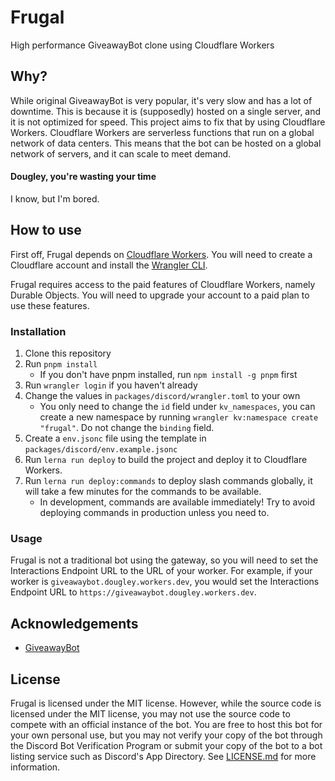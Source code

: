 # Frugal

High performance GiveawayBot clone using Cloudflare Workers

## Why?

While original GiveawayBot is very popular, it's very slow and has a lot of downtime. This is because it is (supposedly) hosted on a single server, and it is not optimized for speed. This project aims to fix that by using Cloudflare Workers. Cloudflare Workers are serverless functions that run on a global network of data centers. This means that the bot can be hosted on a global network of servers, and it can scale to meet demand.

#### Dougley, you're wasting your time

I know, but I'm bored.

## How to use

First off, Frugal depends on [Cloudflare Workers](https://workers.cloudflare.com/). You will need to create a Cloudflare account and install the [Wrangler CLI](https://developers.cloudflare.com/workers/cli-wrangler/install-update).

Frugal requires access to the paid features of Cloudflare Workers, namely Durable Objects. You will need to upgrade your account to a paid plan to use these features.

### Installation

1. Clone this repository
2. Run `pnpm install`
   - If you don't have pnpm installed, run `npm install -g pnpm` first
3. Run `wrangler login` if you haven't already
4. Change the values in `packages/discord/wrangler.toml` to your own
   - You only need to change the `id` field under `kv_namespaces`, you can create a new namespace by running `wrangler kv:namespace create "frugal"`. Do not change the `binding` field.
5. Create a `env.jsonc` file using the template in `packages/discord/env.example.jsonc`
6. Run `lerna run deploy` to build the project and deploy it to Cloudflare Workers.
7. Run `lerna run deploy:commands` to deploy slash commands globally, it will take a few minutes for the commands to be available.
   - In development, commands are available immediately! Try to avoid deploying commands in production unless you need to.

### Usage

Frugal is not a traditional bot using the gateway, so you will need to set the Interactions Endpoint URL to the URL of your worker. For example, if your worker is `giveawaybot.dougley.workers.dev`, you would set the Interactions Endpoint URL to `https://giveawaybot.dougley.workers.dev`.

## Acknowledgements

- [GiveawayBot](https://github.com/Jagrosh/GiveawayBot)

## License

Frugal is licensed under the MIT license. However, while the source code is licensed under the MIT license, you may not use the source code to compete with an official instance of the bot. You are free to host this bot for your own personal use, but you may not verify your copy of the bot through the Discord Bot Verification Program or submit your copy of the bot to a bot listing service such as Discord's App Directory. See [LICENSE.md](LICENSE.md) for more information.
